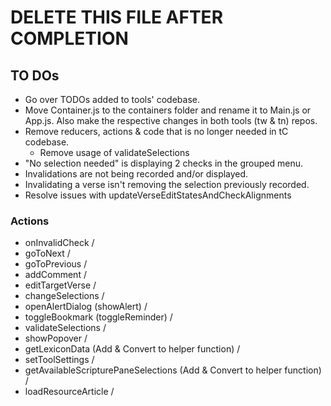 # DELETE THIS FILE AFTER COMPLETION

## TO DOs

- Go over TODOs added to tools' codebase.
- Move Container.js to the containers folder and rename it to Main.js or App.js. Also make the respective changes in both tools (tw & tn) repos.
- Remove reducers, actions & code that is no longer needed in tC codebase.
  - Remove usage of validateSelections
- "No selection needed" is displaying 2 checks in the grouped menu.
- Invalidations are not being recorded and/or displayed.
- Invalidating a verse isn't removing the selection previously recorded.
- Resolve issues with updateVerseEditStatesAndCheckAlignments

### Actions

- onInvalidCheck /
- goToNext /
- goToPrevious /
- addComment /
- editTargetVerse /
- changeSelections /
- openAlertDialog (showAlert) /
- toggleBookmark (toggleReminder) /
- validateSelections /
- showPopover /
- getLexiconData (Add & Convert to helper function) /
- setToolSettings /
- getAvailableScripturePaneSelections (Add & Convert to helper function) /
- loadResourceArticle /
